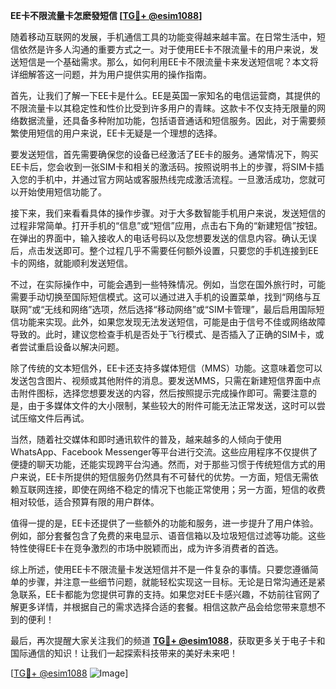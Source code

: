 **EE卡不限流量卡怎麽發短信 [[TG💪+ @esim1088](https://t.me/s/esim1088)]**

随着移动互联网的发展，手机通信工具的功能变得越来越丰富。在日常生活中，短信依然是许多人沟通的重要方式之一。对于使用EE卡不限流量卡的用户来说，发送短信是一个基础需求。那么，如何利用EE卡不限流量卡来发送短信呢？本文将详细解答这一问题，并为用户提供实用的操作指南。

首先，让我们了解一下EE卡是什么。EE是英国一家知名的电信运营商，其提供的不限流量卡以其稳定性和性价比受到许多用户的青睐。这款卡不仅支持无限量的网络数据流量，还具备多种附加功能，包括语音通话和短信服务。因此，对于需要频繁使用短信的用户来说，EE卡无疑是一个理想的选择。

要发送短信，首先需要确保您的设备已经激活了EE卡的服务。通常情况下，购买EE卡后，您会收到一张SIM卡和相关的激活码。按照说明书上的步骤，将SIM卡插入您的手机中，并通过官方网站或客服热线完成激活流程。一旦激活成功，您就可以开始使用短信功能了。

接下来，我们来看看具体的操作步骤。对于大多数智能手机用户来说，发送短信的过程非常简单。打开手机的“信息”或“短信”应用，点击右下角的“新建短信”按钮。在弹出的界面中，输入接收人的电话号码以及您想要发送的信息内容。确认无误后，点击发送即可。整个过程几乎不需要任何额外设置，只要您的手机连接到EE卡的网络，就能顺利发送短信。

不过，在实际操作中，可能会遇到一些特殊情况。例如，当您在国外旅行时，可能需要手动切换至国际短信模式。这可以通过进入手机的设置菜单，找到“网络与互联网”或“无线和网络”选项，然后选择“移动网络”或“SIM卡管理”，最后启用国际短信功能来实现。此外，如果您发现无法发送短信，可能是由于信号不佳或网络故障导致的。此时，建议您检查手机是否处于飞行模式、是否插入了正确的SIM卡，或者尝试重启设备以解决问题。

除了传统的文本短信外，EE卡还支持多媒体短信（MMS）功能。这意味着您可以发送包含图片、视频或其他附件的消息。要发送MMS，只需在新建短信界面中点击附件图标，选择您想要发送的内容，然后按照提示完成操作即可。需要注意的是，由于多媒体文件的大小限制，某些较大的附件可能无法正常发送，这时可以尝试压缩文件后再试。

当然，随着社交媒体和即时通讯软件的普及，越来越多的人倾向于使用WhatsApp、Facebook Messenger等平台进行交流。这些应用程序不仅提供了便捷的聊天功能，还能实现跨平台沟通。然而，对于那些习惯于传统短信方式的用户来说，EE卡所提供的短信服务仍然具有不可替代的优势。一方面，短信无需依赖互联网连接，即使在网络不稳定的情况下也能正常使用；另一方面，短信的收费相对较低，适合预算有限的用户群体。

值得一提的是，EE卡还提供了一些额外的功能和服务，进一步提升了用户体验。例如，部分套餐包含了免费的来电显示、语音信箱以及垃圾短信过滤等功能。这些特性使得EE卡在竞争激烈的市场中脱颖而出，成为许多消费者的首选。

综上所述，使用EE卡不限流量卡发送短信并不是一件复杂的事情。只要您遵循简单的步骤，并注意一些细节问题，就能轻松实现这一目标。无论是日常沟通还是紧急联系，EE卡都能为您提供可靠的支持。如果您对EE卡感兴趣，不妨前往官网了解更多详情，并根据自己的需求选择合适的套餐。相信这款产品会给您带来意想不到的便利！

最后，再次提醒大家关注我们的频道 **[TG💪+ @esim1088](https://t.me/s/esim1088)**，获取更多关于电子卡和国际通信的知识！让我们一起探索科技带来的美好未来吧！

[[TG💪+ @esim1088](https://t.me/s/esim1088) ![Image](https://i.postimg.cc/4NQfJmqS/Snipaste-2025-05-13-00-14-12.png)]